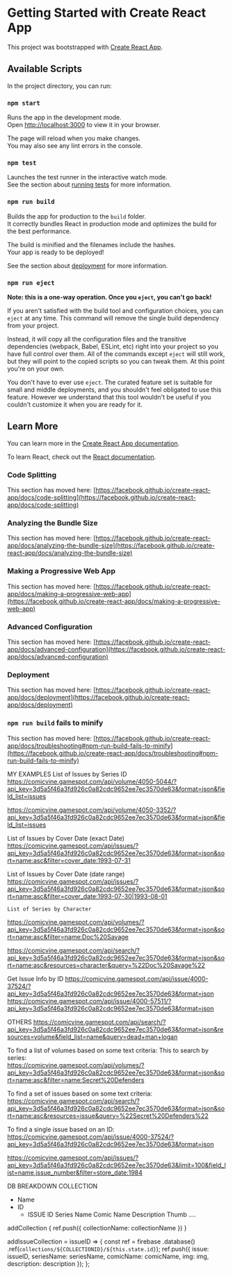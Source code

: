 # Getting Started with Create React App

This project was bootstrapped with [Create React App](https://github.com/facebook/create-react-app).

## Available Scripts

In the project directory, you can run:

### `npm start`

Runs the app in the development mode.\
Open [http://localhost:3000](http://localhost:3000) to view it in your browser.

The page will reload when you make changes.\
You may also see any lint errors in the console.

### `npm test`

Launches the test runner in the interactive watch mode.\
See the section about [running tests](https://facebook.github.io/create-react-app/docs/running-tests) for more information.

### `npm run build`

Builds the app for production to the `build` folder.\
It correctly bundles React in production mode and optimizes the build for the best performance.

The build is minified and the filenames include the hashes.\
Your app is ready to be deployed!

See the section about [deployment](https://facebook.github.io/create-react-app/docs/deployment) for more information.

### `npm run eject`

**Note: this is a one-way operation. Once you `eject`, you can't go back!**

If you aren't satisfied with the build tool and configuration choices, you can `eject` at any time. This command will remove the single build dependency from your project.

Instead, it will copy all the configuration files and the transitive dependencies (webpack, Babel, ESLint, etc) right into your project so you have full control over them. All of the commands except `eject` will still work, but they will point to the copied scripts so you can tweak them. At this point you're on your own.

You don't have to ever use `eject`. The curated feature set is suitable for small and middle deployments, and you shouldn't feel obligated to use this feature. However we understand that this tool wouldn't be useful if you couldn't customize it when you are ready for it.

## Learn More

You can learn more in the [Create React App documentation](https://facebook.github.io/create-react-app/docs/getting-started).

To learn React, check out the [React documentation](https://reactjs.org/).

### Code Splitting

This section has moved here: [https://facebook.github.io/create-react-app/docs/code-splitting](https://facebook.github.io/create-react-app/docs/code-splitting)

### Analyzing the Bundle Size

This section has moved here: [https://facebook.github.io/create-react-app/docs/analyzing-the-bundle-size](https://facebook.github.io/create-react-app/docs/analyzing-the-bundle-size)

### Making a Progressive Web App

This section has moved here: [https://facebook.github.io/create-react-app/docs/making-a-progressive-web-app](https://facebook.github.io/create-react-app/docs/making-a-progressive-web-app)

### Advanced Configuration

This section has moved here: [https://facebook.github.io/create-react-app/docs/advanced-configuration](https://facebook.github.io/create-react-app/docs/advanced-configuration)

### Deployment

This section has moved here: [https://facebook.github.io/create-react-app/docs/deployment](https://facebook.github.io/create-react-app/docs/deployment)

### `npm run build` fails to minify

This section has moved here: [https://facebook.github.io/create-react-app/docs/troubleshooting#npm-run-build-fails-to-minify](https://facebook.github.io/create-react-app/docs/troubleshooting#npm-run-build-fails-to-minify)





MY EXAMPLES
List of Issues by Series ID
https://comicvine.gamespot.com/api/volume/4050-5044/?api_key=3d5a5f46a3fd926c0a82cdc9652ee7ec3570de63&format=json&field_list=issues

https://comicvine.gamespot.com/api/volume/4050-3352/?api_key=3d5a5f46a3fd926c0a82cdc9652ee7ec3570de63&format=json&field_list=issues


List of Issues by Cover Date (exact Date)
https://comicvine.gamespot.com/api/issues/?api_key=3d5a5f46a3fd926c0a82cdc9652ee7ec3570de63&format=json&sort=name:asc&filter=cover_date:1993-07-31

List of Issues by Cover Date (date range)
https://comicvine.gamespot.com/api/issues/?api_key=3d5a5f46a3fd926c0a82cdc9652ee7ec3570de63&format=json&sort=name:asc&filter=cover_date:1993-07-30|1993-08-01

    List of Series by Character
https://comicvine.gamespot.com/api/volumes/?api_key=3d5a5f46a3fd926c0a82cdc9652ee7ec3570de63&format=json&sort=name:asc&filter=name:Doc%20Savage

https://comicvine.gamespot.com/api/search/?api_key=3d5a5f46a3fd926c0a82cdc9652ee7ec3570de63&format=json&sort=name:asc&resources=character&query=%22Doc%20Savage%22

Get Issue Info by ID
https://comicvine.gamespot.com/api/issue/4000-37524/?api_key=3d5a5f46a3fd926c0a82cdc9652ee7ec3570de63&format=json
https://comicvine.gamespot.com/api/issue/4000-57511/?api_key=3d5a5f46a3fd926c0a82cdc9652ee7ec3570de63&format=json


OTHERS
https://comicvine.gamespot.com/api/search/?api_key=3d5a5f46a3fd926c0a82cdc9652ee7ec3570de63&format=json&resources=volume&field_list=name&query=dead+man+logan



To find a list of volumes based on some text criteria:
This to search by series:  
https://comicvine.gamespot.com/api/volumes/?api_key=3d5a5f46a3fd926c0a82cdc9652ee7ec3570de63&format=json&sort=name:asc&filter=name:Secret%20Defenders

To find a set of issues based on some text criteria:
https://comicvine.gamespot.com/api/search/?api_key=3d5a5f46a3fd926c0a82cdc9652ee7ec3570de63&format=json&sort=name:asc&resources=issue&query=%22Secret%20Defenders%22

To find a single issue based on an ID:
https://comicvine.gamespot.com/api/issue/4000-37524/?api_key=3d5a5f46a3fd926c0a82cdc9652ee7ec3570de63&format=json 




https://comicvine.gamespot.com/api/issues/?api_key=3d5a5f46a3fd926c0a82cdc9652ee7ec3570de63&limit=100&field_list=name,issue_number&filter=store_date:1984

DB BREAKDOWN
COLLECTION
- Name
- ID
    + ISSUE
        ID
        Series Name
        Comic Name
        Description
        Thumb
        ....

addCollection {
    ref.push({
        collectionName: collectionName
    })
}


addIssueCollection = issueID => {
    const ref = firebase
      .database()
      .ref(`collections/${COLLECTIONID}/${this.state.id}`);
    ref.push({ 
        issue: issueID,
        seriesName: seriesName,
        comicName: comicName,
        img: img,
        description: description
    });
  };



